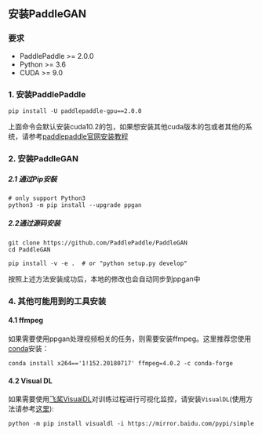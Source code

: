## 安装PaddleGAN

### 要求

* PaddlePaddle >= 2.0.0
* Python >= 3.6
* CUDA >= 9.0

### 1. 安装PaddlePaddle
```
pip install -U paddlepaddle-gpu==2.0.0
```

上面命令会默认安装cuda10.2的包，如果想安装其他cuda版本的包或者其他的系统，请参考[paddlepaddle官网安装教程](https://www.paddlepaddle.org.cn/install/quick)

### 2. 安装PaddleGAN

##### 2.1 通过Pip安裝
```
# only support Python3
python3 -m pip install --upgrade ppgan
```

##### 2.2通过源码安装

```
git clone https://github.com/PaddlePaddle/PaddleGAN
cd PaddleGAN

pip install -v -e .  # or "python setup.py develop"
```

按照上述方法安装成功后，本地的修改也会自动同步到ppgan中


### 4. 其他可能用到的工具安装

#### 4.1 ffmpeg

如果需要使用ppgan处理视频相关的任务，则需要安装ffmpeg。这里推荐您使用[conda](https://docs.conda.io/en/latest/miniconda.html)安装：

```
conda install x264=='1!152.20180717' ffmpeg=4.0.2 -c conda-forge
```

#### 4.2 Visual DL

如果需要使用[飞桨VisualDL](https://github.com/PaddlePaddle/VisualDL)对训练过程进行可视化监控，请安装`VisualDL`(使用方法请参考[这里](./get_started.md)):

```
python -m pip install visualdl -i https://mirror.baidu.com/pypi/simple
```
